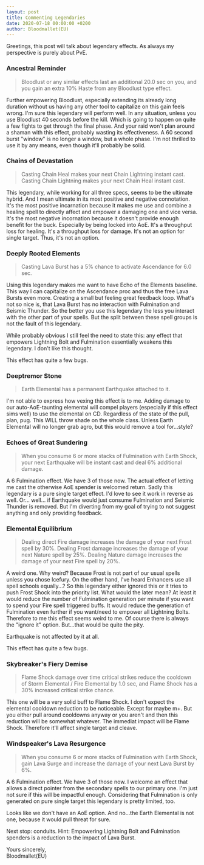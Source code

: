```yaml
---
layout: post
title: Commenting Legendaries
date: 2020-07-18 00:00:00 +0200
author: Bloodmallet(EU)
---
```

Greetings,
this post will talk about legendary effects. As always my perspective is purely about PvE.

### Ancestral Reminder
> Bloodlust or any similar effects last an additional 20.0 sec on you, and you gain an extra 10% Haste from any Bloodlust type effect.

Further empowering Bloodlust, especially extending its already long duration without us having any other tool to capitalize on this gain feels wrong. I'm sure this legendary will perform well. In any situation, unless you use Bloodlust 40 seconds before the kill. Which is going to happen on quite a few fights to get through the final phase. And your raid won't plan around a shaman with this effect, probably wasting its effectiveness. A 60 second burst "window" is no longer a window, but a whole phase. I'm not thrilled to use it by any means, even though it'll probably be solid.

### Chains of Devastation
> Casting Chain Heal makes your next Chain Lightning instant cast. Casting Chain Lightning makes your next Chain Heal instant cast.

This legendary, while working for all three specs, seems to be the ultimate hybrid. And I mean ultimate in its most positive and negative connotation. It's the most positive incarnation because it makes me use and combine a healing spell to directly affect and empower a damaging one and vice versa. It's the most negative incornation because it doesn't provide enough benefit for the buck. Especially by being locked into AoE. It's a throughput loss for healing. It's a throughput loss for damage. It's not an option for single target. Thus, it's not an option.

### Deeply Rooted Elements
> Casting Lava Burst has a 5% chance to activate Ascendance for 6.0 sec.

Using this legendary makes me want to have Echo of the Elements baseline. This way I can capitalize on the Ascendance proc and thus the free Lava Bursts even more. Creating a small but feeling great feedback loop. What's not so nice is, that Lava Burst has no interaction with Fulmination and Seismic Thunder. So the better you use this legendary the less you interact with the other part of your spells. But the split between these spell groups is not the fault of this legendary.

While probably obvious I still feel the need to state this: any effect that empowers Lightning Bolt and Fulmination essentially weakens this legendary. I don't like this thought.

This effect has quite a few bugs.

### Deeptremor Stone
> Earth Elemental has a permanent Earthquake attached to it.

I'm not able to express how vexing this effect is to me. Adding damage to our auto-AoE-taunting elemental will compel players (especially if this effect sims well) to use the elemental on CD. Regardless of the state of the pull, plan, pug. This WILL throw shade on the whole class. Unless Earth Elemental will no longer grab agro, but this would remove a tool for...style?

### Echoes of Great Sundering
> When you consume 6 or more stacks of Fulmination with Earth Shock, your next Earthquake will be instant cast and deal 6% additional damage.

A 6 Fulmination effect. We have 3 of those now. The actual effect of letting me cast the otherwise AoE spender is welcomed return. Sadly this legendary is a pure single target effect. I'd love to see it work in reverse as well. Or... well... if Earthquake would just consume Fulmination and Seismic Thunder is removed. But I'm diverting from my goal of trying to not suggest anything and only providing feedback.

### Elemental Equilibrium
> Dealing direct Fire damage increases the damage of your next Frost spell by 30%. Dealing Frost damage increases the damage of your next Nature spell by 25%. Dealing Nature damage increases the damage of your next Fire spell by 20%.

A weird one. Why weird? Because Frost is not part of our usual spells unless you chose Icefury. On the other hand, I've heard Enhancers use all spell schools equally...? So this legendary either ignored this or it tries to push Frost Shock into the priority list. What would the later mean? At least it would reduce the number of Fulmination generation per minute if you want to spend your Fire spell triggered buffs. It would reduce the generation of Fulmination even further if you want/need to empower all Lightning Bolts. Therefore to me this effect seems weird to me. Of course there is always the "ignore it" option. But...that would be quite the pity.

Earthquake is not affected by it at all.

This effect has quite a few bugs.

### Skybreaker's Fiery Demise
> Flame Shock damage over time critical strikes reduce the cooldown of Storm Elemental / Fire Elemental by 1.0 sec, and Flame Shock has a 30% increased critical strike chance.

This one will be a very solid buff to Flame Shock. I don't expect the elemental cooldown reduction to be noticeable. Except for maybe m+. But you either pull around cooldowns anyway or you aren't and then this reduction will be somewhat whatever. The immediat impact will be Flame Shock. Therefore it'll affect single target and cleave.

### Windspeaker's Lava Resurgence
> When you consume 6 or more stacks of Fulmination with Earth Shock, gain Lava Surge and increase the damage of your next Lava Burst by 6%.

A 6 Fulmination effect. We have 3 of those now. I welcome an effect that allows a direct pointer from the secondary spells to our primary one. I'm just not sure if this will be impactful enough. Considering that Fulmination is only generated on pure single target this legendary is pretty limited, too.

Looks like we don't have an AoE option. And no...the Earth Elemental is not one, because it would pull threat for sure.

Next stop: conduits. Hint: Empowering Lightning Bolt and Fulmination spenders is a reduction to the impact of Lava Burst.

Yours sincerely,<br/>
Bloodmallet(EU)
